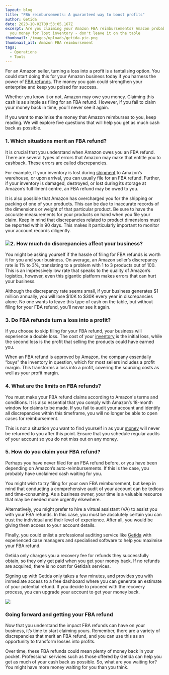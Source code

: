 ```yaml
---
layout: blog
title: "FBA reimbursements: A guaranteed way to boost profits"
author: Getida
date: 2023-10-02T09:53:05.167Z
excerpt: Are you claiming your Amazon FBA reimbursements? Amazon probably owes
  you money for lost inventory - don't leave it on the table
thumbnail: /images/uploads/getida-pic.png
thumbnail_alt: Amazon FBA reimbursement
tags:
  - Operations
  - Tools
---
```

<!--StartFragment-->

For an Amazon seller, turning a loss into a profit is a tantalising option. You could start doing this for your Amazon business today if you harness the power of [FBA refunds](https://getida.com/resources/blog/fba-reimbursements/fba-reimbursements-turning-a-minus-into-plus/). The money you gain could strengthen your enterprise and keep you poised for success.

Whether you know it or not, Amazon may owe you money. Claiming this cash is as simple as filing for an FBA refund. However, if you fail to claim your money back in time, you’ll never see it again. 

If you want to maximise the money that Amazon reimburses to you, keep reading. We will explore five questions that will help you get as much cash back as possible.

### 1. Which situations merit an FBA refund?

It is crucial that you understand when Amazon owes you an FBA refund. There are several types of errors that Amazon may make that entitle you to cashback. These errors are called discrepancies.

For example, if your inventory is lost during [shipment](https://getida.com/resources/blog/tips-to-grow-fba-business/how-to-ship-to-amazon-fba/) to Amazon’s warehouse, or upon arrival, you can usually file for an FBA refund. Further, if your inventory is damaged, destroyed, or lost during its storage at Amazon’s fulfillment centre, an FBA refund may be owed to you.

It is also possible that Amazon has overcharged you for the shipping or packing of one of your products. This can be due to inaccurate records of the dimensions or weight of that particular product. Be sure to have the accurate measurements for your products on hand when you file your claim. Keep in mind that discrepancies related to product dimensions must be reported within 90 days. This makes it particularly important to monitor your account records diligently. 

### ![](https://lh4.googleusercontent.com/DgvKD_AUUaX_RlznvO-J55jqfXC8lu5AygmpLUVHwr2qnbB4s3DgVRdHe59sXW_xQ8Y5aoKj-mxn9lgRGSzMnLDHP5Pw6I0nPBFc1XG4qYuW8wrUJcpb2q2w03YsMAXYJm6jaCJYlKd65bmfdNrL9Gg)2. How much do discrepancies affect your business?

You might be asking yourself if the hassle of filing for FBA refunds is worth it for you and your business. On average, an Amazon seller’s discrepancy rate is 1% to 3%, translating to a problem with 1 to 3 products out of 100. This is an impressively low rate that speaks to the quality of Amazon’s logistics, however, even this gigantic platform makes errors that can hurt your business.

Although the discrepancy rate seems small, if your business generates $1 million annually, you will lose $10K to $30K every year in discrepancies alone. No one wants to leave this type of cash on the table, but without filing for your FBA refund, you’ll never see it again.

### 3. Do FBA refunds turn a loss into a profit?

If you choose to skip filing for your FBA refund, your business will experience a double loss. The cost of your [inventory](https://getida.com/resources/blog/tips-to-grow-fba-business/top-10-tips-for-inventory-management-to-grow-your-business/) is the initial loss, while the second loss is the profit that selling the products could have earned you. 

When an FBA refund is approved by Amazon, the company essentially “buys” the inventory in question, which for most sellers includes a profit margin. This transforms a loss into a profit, covering the sourcing costs as well as your profit margin.

### 4. What are the limits on FBA refunds? 

You must make your FBA refund claims according to Amazon's terms and conditions. It is also essential that you comply with Amazon’s 18-month window for claims to be made. If you fail to audit your account and identify all discrepancies within this timeframe, you will no longer be able to open cases for reimbursement. 

This is not a situation you want to find yourself in as your [money](https://getida.com/resources/blog/uncategorized/generating-passive-income-on-amazon/) will never be returned to you after this point. Ensure that you schedule regular audits of your account so you do not miss out on any money.

### 5. How do you claim your FBA refund?

Perhaps you have never filed for an FBA refund before, or you have been depending on Amazon’s auto-reimbursements. If this is the case, you probably have unclaimed cash waiting for you. 

You might wish to try filing for your own FBA reimbursement, but keep in mind that conducting a comprehensive audit of your account can be tedious and time-consuming. As a business owner, your time is a valuable resource that may be needed more urgently elsewhere.

Alternatively, you might prefer to hire a virtual assistant (VA) to assist you with your FBA refunds. In this case, you must be absolutely certain you can trust the individual and their level of experience. After all, you would be giving them access to your account details. 

Finally, you could enlist a professional auditing service like [Getida](https://getida.com/) with experienced case managers and specialised software to help you maximise your FBA refund. 

Getida only charges you a recovery fee for refunds they successfully obtain, so they only get paid when you get your money back. If no refunds are acquired, there is no cost for Getida’s services.

Signing up with Getida only takes a few minutes, and provides you with immediate access to a free dashboard where you can generate an estimate of your potential refund. If you decide to proceed with the recovery process, you can upgrade your account to get your money back.

![](https://lh5.googleusercontent.com/8kb7vfyQwsek5nb7EbBQya18Ghz80RtrkMt7DHrknkzdlUzDInCFwjkd1_Bo_sVbQ1qqltqlDWInOIcqPIDv6XVr1sSYCxDMsjlb1vgkGJxwW20zPxoEj8hR3hO2SyAa9kQI5_jT_YiCaDdAXnz4IGk)

### Going forward and getting your FBA refund

Now that you understand the impact FBA refunds can have on your business, it’s time to start claiming yours. Remember, there are a variety of discrepancies that merit an FBA refund, and you can use this as an opportunity to transform losses into profits. 

Over time, these FBA refunds could mean plenty of money back in your pocket. Professional services such as those offered by Getida can help you get as much of your cash back as possible. So, what are you waiting for? You might have more money waiting for you than you think.

<!--EndFragment-->